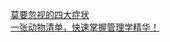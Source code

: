   
[莫要忽视的四大症状](http://www.dianyue.me/archives/282/4mdl9azy7a8gjde2/)  
[一张动物清单，快速掌握管理学精华！](http://www.dianyue.me/archives/282/p1z1bjnuzwbclc39/)